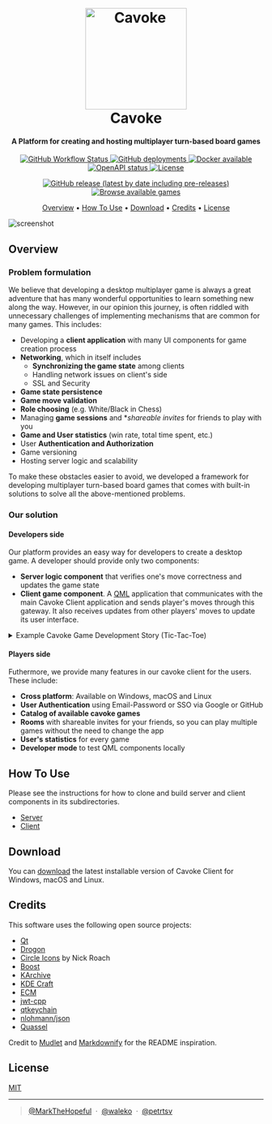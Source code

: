 <h1 align="center">
  <br>
  <a href="https://cavoke.wlko.me"><img src="https://avatars.githubusercontent.com/u/52053547?s=200&v=4" alt="Cavoke" width="200"></a>
  <br>
  Cavoke
  <br>
</h1>

<h4 align="center">A Platform for creating and hosting multiplayer turn-based board games</h4>

<p align="center">
    <a href="https://github.com/cavoke-project/cavoke/actions/workflows/app.yml">
        <img alt="GitHub Workflow Status" src="https://img.shields.io/github/workflow/status/cavoke-project/cavoke/app?style=flat-square&logo=github">
    </a>
<!--
    <a href="https://github.com/cavoke-project/cavoke/releases">
        <img alt="GitHub release (latest by date including pre-releases)" src="https://img.shields.io/github/v/release/cavoke-project/cavoke?include_prereleases&logo=github&style=flat-square">
    </a>
-->
    <a href="">
        <img alt="GitHub deployments" src="https://img.shields.io/github/deployments/cavoke-project/cavoke/develop?label=deployment&logo=google-cloud&logoColor=white&style=flat-square">
    </a>
    <a href="https://ghcr.io/cavoke-project/cavoke-server:latest">
        <img alt="Docker available" src="https://img.shields.io/badge/docker-available-success?style=flat-square&logo=docker&logoColor=white">
    </a>
    <a href="https://cavoke.docs.apiary.io">
        <img alt="OpenAPI status" src="https://img.shields.io/badge/OpenAPI-passing-success?logo=swagger&logoColor=white&style=flat-square">
    </a>
    <!--<a href="https://gitpod.io/#https://github.com/cavoke-project/cavoke">
        <img alt="Gitpod Ready-to-Code" src="https://img.shields.io/badge/Gitpod-Ready--to--Code-orange?logo=gitpod&style=flat-square">
    </a>-->
    <a href="./LICENSE">
        <img alt="License" src="https://img.shields.io/github/license/cavoke-project/cavoke?style=flat-square&color=6ad">
    </a>
</p>
<p align="center">
<a href="https://github.com/cavoke-project/cavoke/releases">
  <img alt="GitHub release (latest by date including pre-releases)" src="https://img.shields.io/badge/DOWNLOAD-windows%20%7C%20macos%20%7C%20linux-blue?style=for-the-badge">
</a>
<a href="https://console.cavoke.wlko.me">
<img alt="Browse available games" src="https://img.shields.io/badge/browse-available%20games-red?style=for-the-badge">
</a>
  
</p>

<p align="center">
  <a href="#overview">Overview</a> •
  <a href="#how-to-use">How To Use</a> •
  <a href="#download">Download</a> •
  <a href="#credits">Credits</a> •
  <a href="#license">License</a>
</p>

<!-- TODO: replace gif -->
![screenshot](.github/assets/cavoke-demo.gif)

## Overview

### Problem formulation

We believe that developing a desktop multiplayer game is always a great adventure that has many wonderful opportunities
to learn something new along the way.
However, in our opinion this journey, is often riddled with unnecessary challenges of implementing mechanisms that are
common for many games. This includes:

- Developing a **client application** with many UI components for game creation process
- **Networking**, which in itself includes
  - **Synchronizing the game state** among clients
  - Handling network issues on client's side
  - SSL and Security
- **Game state persistence**
- **Game move validation**
- **Role choosing** (e.g. White/Black in Chess)
- Managing **game sessions** and **shareable invites* for friends to play with you
- **Game and User statistics** (win rate, total time spent, etc.)
- User **Authentication and Authorization**
- Game versioning
- Hosting server logic and scalability

To make these obstacles easier to avoid, we developed a framework for developing multiplayer turn-based board games
that comes with built-in solutions to solve all the above-mentioned problems.

### Our solution
#### Developers side

Our platform provides an easy way for developers to create a desktop game. A developer should provide only two
components:

- **Server logic component** that verifies one's move correctness and updates the game state
- **Client game component**. A [QML](https://doc.qt.io/qt-6/qmlapplications.html) application that communicates with the
  main Cavoke Client application and sends player's moves through this gateway. It also receives updates from other
  players' moves to update its user interface.

<details>
  <summary>Example Cavoke Game Development Story (Tic-Tac-Toe)</summary>

Let's see how a simple Tic-Tac-Toe game using our Cavoke platform may look like. See files for this
example [here](./games/tictactoe) and [here](./client/tictactoe-files)
. <!-- TODO: Put tictactoe into a separate repo -->

We start off with the client-side. We create a simple QML application and design our game UI. Now it's time to connect
our QML component to the main cavoke Qt application:

```qml
...
import "content/interactions.js" as Interact

Rectangle {
    // BEGIN cavoke section
    Connections {
        target: cavoke

        function onReceiveUpdate(jsonUpdate) { // <-- Signal that handles incoming game states
            console.log("Received: " + jsonUpdate);
            Interact.processResponse(jsonUpdate);
        }
    }
    // END cavoke section

    id: game
...
```

And in the `interactions.js`:

```js
function processResponse(response) { // <-- Processes the received state from the server
  let res = JSON.parse(response)
  updateBoard(res["state"]); // Parses the game state UI.
                             // Here res["state"] may look something like "XOO OX X "
}

function sendMove(moveString) {
  let move = {}
  move.move = "X" + moveString
  cavoke.getMoveFromQml(JSON.stringify(move)) // <-- Sends data to the server via Qt
}

function updateBoard(boardString) {
  for (let i = 0; i < 9; ++i) {
    board.children[i].state = boardString[i];
  }
}

// ...
```

Developers may decide for themselves how their states will look. They may use json, plain-string, base64. It just has to
be representable as a string. For example, the developers of this game decided to encode the game state as a json
with `state` field that is 9 characters long representing the tictactoe board, i.e. `XOO OX X ` would represent the
following field.

```
XOO
 OX
 X 
```

> :information_source: Notice that QML game component doesn't include any networking, session management, users
> authentication, etc. All of this is handled by the main cavoke client executable. Developers can focus solely on their
> game.
> That's it with the client side! All the other bits and bobs around QML component have to do with UI and not
> administrating the game process.

Now let's see what awaits us on the server side.

A server component must be able to handle 3 requests.

- `VALIDATE` – Check if received game configuration can be used to start it (e.g. minimum players count reached, at
  least 1 player in every team, etc.)
- `INIT` – Create a game session using given configuration. Generates game state for this session. Now players can play.
- `MOVE` – Process user's move (figure move in Chess, new X/O in Tic-Tac-Toe, etc.)

> :warning: Server components also have to be *stateless*, because they may be shut down and restarted at any point
> without notice. This means that all game session information must be stored in the game state that is passed onto the
> server component with every `MOVE` request.

So for Tic-Tac-Toe we have something like this:

```cpp
bool validate_settings( // <-- Validates game configuration
    const json &settings,
    const std::vector<int> &occupied_positions,
    const std::function<void(std::string)> &message_callback) {
    if (occupied_positions.size() != 2) {
        message_callback("Not enough players");
        return false;
    }
    if (!settings.contains("board_size")) {
        message_callback("No board_size property");
        return false;
    }
    if (settings["board_size"].get<int>() != 3) {
        message_callback("Only  board_size=3 is supported");
        return false;
    }
    return true;
}
// ...
GameState init_state(const json &settings, // <-- Creates a game session
                     const std::vector<int> &occupied_positions) {
    int board_size = settings["board_size"];
    std::string board(board_size * board_size, ' ');
    return GameState{false, board, {board, board}, {}};
}
// ...
GameState apply_move(GameMove &new_move) { /// <-- Handles move request
    std::string &board = new_move.global_state;
    char player = (new_move.player_id == 0 ? 'X' : 'O');
    if (player != current_player(board)) {
        return {false, board, {board, board}, {}};
    }
    int position = extract_position(new_move.move);
    if (!is_valid_move(board, position)) {
        return {false, board, {board, board}, {}};
    }
    board[position] = player;
    bool win = winner(board);
    std::vector<int> winners;
    if (win) {
        winners.push_back(new_move.player_id);
    }
    return {win, board, {board, board}, winners};
}
```

> :information_source: You can read more about all the game logic protocol [here](./GameLogicProtocol.md)
  </details>

#### Players side
Futhermore, we provide many features in our cavoke client for the users. These include:
- **Cross platform**: Available on Windows, macOS and Linux
- **User Authentication** using Email-Password or SSO via Google or GitHub
- **Catalog of available cavoke games**
- **Rooms** with shareable invites for your friends, so you can play multiple games without the need to change the app
- **User's statistics** for every game
- **Developer mode** to test QML components locally

## How To Use

Please see the instructions for how to clone and build server and client components in its subdirectories.

- [Server](./server)
- [Client](./client)

## Download

You can [download](https://github.com/cavoke-project/cavoke/releases/) the latest installable version of Cavoke Client
for Windows, macOS and Linux.

## Credits

This software uses the following open source projects:

- [Qt](https://www.qt.io/)
- [Drogon](https://github.com/drogonframework/drogon)
- [Circle Icons](https://www.iconfinder.com/iconsets/circle-icons-1) by Nick Roach
- [Boost](https://www.boost.org/)
- [KArchive](https://github.com/KDE/karchive)
- [KDE Craft](https://github.com/KDE/Craft)
- [ECM](https://github.com/KDE/extra-cmake-modules)
- [jwt-cpp](https://github.com/Thalhammer/jwt-cpp)
- [qtkeychain](https://github.com/frankosterfeld/qtkeychain)
- [nlohmann/json](https://github.com/nlohmann/json)
- [Quassel](https://github.com/quassel/quassel)

Credit to [Mudlet](https://github.com/Mudlet/Mudlet) and [Markdownify](https://github.com/amitmerchant1990/electron-markdownify) for the README inspiration.

## License

[MIT](./LICENSE)

---

> [@MarkTheHopeful](https://github.com//MarkTheHopeful) &nbsp;&middot;&nbsp;
> [@waleko](https://github.com/waleko) &nbsp;&middot;&nbsp;
> [@petrtsv](https://github.com/petrtsv) 
